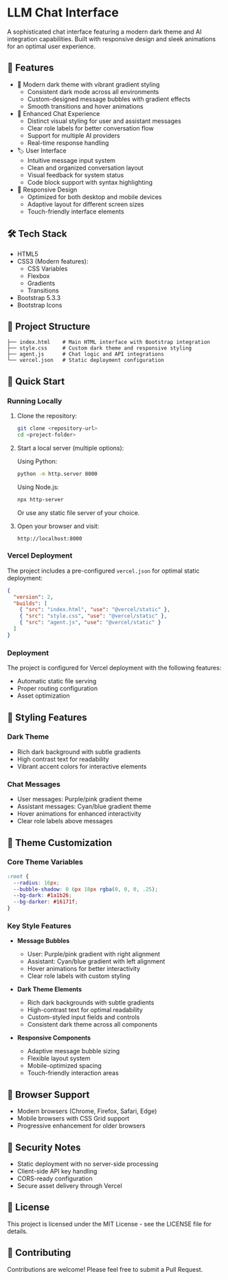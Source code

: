 # LLM Chat Interface

A sophisticated chat interface featuring a modern dark theme and AI integration capabilities. Built with responsive design and sleek animations for an optimal user experience.

## 🌟 Features

- 🎨 Modern dark theme with vibrant gradient styling
  - Consistent dark mode across all environments
  - Custom-designed message bubbles with gradient effects
  - Smooth transitions and hover animations
- 💬 Enhanced Chat Experience
  - Distinct visual styling for user and assistant messages
  - Clear role labels for better conversation flow
  - Support for multiple AI providers
  - Real-time response handling
- 🏷️ User Interface
  - Intuitive message input system
  - Clean and organized conversation layout
  - Visual feedback for system status
  - Code block support with syntax highlighting
- 📱 Responsive Design
  - Optimized for both desktop and mobile devices
  - Adaptive layout for different screen sizes
  - Touch-friendly interface elements

## 🛠️ Tech Stack

- HTML5
- CSS3 (Modern features):
  - CSS Variables
  - Flexbox
  - Gradients
  - Transitions
- Bootstrap 5.3.3
- Bootstrap Icons

## 📂 Project Structure

```
├── index.html    # Main HTML interface with Bootstrap integration
├── style.css     # Custom dark theme and responsive styling
├── agent.js      # Chat logic and API integrations
└── vercel.json   # Static deployment configuration
```

## 🚀 Quick Start

### Running Locally

1. Clone the repository:
   ```bash
   git clone <repository-url>
   cd <project-folder>
   ```

2. Start a local server (multiple options):
   
   Using Python:
   ```bash
   python -m http.server 8000
   ```
   
   Using Node.js:
   ```bash
   npx http-server
   ```
   
   Or use any static file server of your choice.

3. Open your browser and visit:
   ```
   http://localhost:8000
   ```

### Vercel Deployment

The project includes a pre-configured `vercel.json` for optimal static deployment:
```json
{
  "version": 2,
  "builds": [
    { "src": "index.html", "use": "@vercel/static" },
    { "src": "style.css", "use": "@vercel/static" },
    { "src": "agent.js", "use": "@vercel/static" }
  ]
}
```

### Deployment

The project is configured for Vercel deployment with the following features:
- Automatic static file serving
- Proper routing configuration
- Asset optimization

## 💅 Styling Features

### Dark Theme
- Rich dark background with subtle gradients
- High contrast text for readability
- Vibrant accent colors for interactive elements

### Chat Messages
- User messages: Purple/pink gradient theme
- Assistant messages: Cyan/blue gradient theme
- Hover animations for enhanced interactivity
- Clear role labels above messages

## 🎨 Theme Customization

### Core Theme Variables
```css
:root {
  --radius: 16px;
  --bubble-shadow: 0 6px 18px rgba(0, 0, 0, .25);
  --bg-dark: #1a1b26;
  --bg-darker: #16171f;
}
```

### Key Style Features
- **Message Bubbles**
  - User: Purple/pink gradient with right alignment
  - Assistant: Cyan/blue gradient with left alignment
  - Hover animations for better interactivity
  - Clear role labels with custom styling

- **Dark Theme Elements**
  - Rich dark backgrounds with subtle gradients
  - High-contrast text for optimal readability
  - Custom-styled input fields and controls
  - Consistent dark theme across all components

- **Responsive Components**
  - Adaptive message bubble sizing
  - Flexible layout system
  - Mobile-optimized spacing
  - Touch-friendly interaction areas

## 📱 Browser Support

- Modern browsers (Chrome, Firefox, Safari, Edge)
- Mobile browsers with CSS Grid support
- Progressive enhancement for older browsers

## 🔐 Security Notes

- Static deployment with no server-side processing
- Client-side API key handling
- CORS-ready configuration
- Secure asset delivery through Vercel

## 📄 License

This project is licensed under the MIT License - see the LICENSE file for details.

## 🤝 Contributing

Contributions are welcome! Please feel free to submit a Pull Request.
